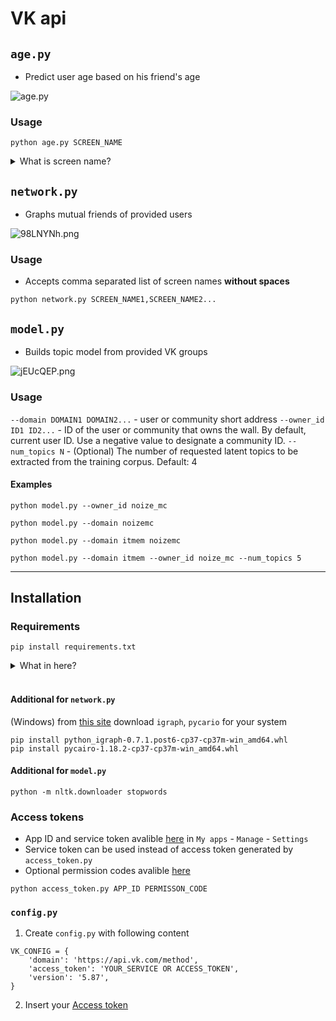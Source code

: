 # VK api

## `age.py`
- Predict user age based on his friend's age

![age.py](https://i.imgur.com/E0w5sld.gif)

### Usage

```
python age.py SCREEN_NAME
```
<details>
    <summary>
        What is screen name?
    </summary>
<img src="https://i.imgur.com/AeIXzcD.png"/><br><br>
</details>



## `network.py`
- Graphs mutual friends of provided users

![98LNYNh.png](https://i.imgur.com/98LNYNh.png)

### Usage

- Accepts comma separated list of screen names **without spaces**
```
python network.py SCREEN_NAME1,SCREEN_NAME2...
```


## `model.py`
- Builds topic model from provided VK groups

![jEUcQEP.png](https://i.imgur.com/jEUcQEP.png)


### Usage

`--domain DOMAIN1 DOMAIN2...` - user or community short address
`--owner_id ID1 ID2...` - ID of the user or community that owns the wall. By default, current user ID. Use a negative value to designate a community ID.
`--num_topics N` - (Optional) The number of requested latent topics to be extracted from the training corpus. Default: 4


#### Examples
```
python model.py --owner_id noize_mc
```

```
python model.py --domain noizemc
```

```
python model.py --domain itmem noizemc
```

```
python model.py --domain itmem --owner_id noize_mc --num_topics 5
```

___
## Installation



### Requirements
```
pip install requirements.txt
```
<details>
    <summary>
        What in here?
    </summary>
        &nbsp;&nbsp;cairocffi<br>
        &nbsp;&nbsp;numpy<br>
        &nbsp;&nbsp;pymorphy2<br>
        &nbsp;&nbsp;gensim<br>
        &nbsp;&nbsp;tqdm<br>
        &nbsp;&nbsp;pandas<br>
        &nbsp;&nbsp;pymorphy2<br>
        &nbsp;&nbsp;pydantic<br>
        &nbsp;&nbsp;pyLDAvis<br>
        &nbsp;&nbsp;nltk<br>
</details><br>

#### Additional for `network.py`
(Windows) from [this site](https://www.lfd.uci.edu/~gohlke/pythonlibs/#pycairo) download `igraph`, `pycario` for your system

```
pip install python_igraph-0.7.1.post6-cp37-cp37m-win_amd64.whl 
pip install pycairo-1.18.2-cp37-cp37m-win_amd64.whl
```


#### Additional for `model.py`

```
python -m nltk.downloader stopwords
```

### Access tokens

- App ID and service token avalible [here](https://vk.com/apps?act=manage) in `My apps` - `Manage` - `Settings`
- Service token can be used instead of access token generated by `access_token.py`
- Optional permission codes avalible [here](https://vk.com/dev/permissions)

```
python access_token.py APP_ID PERMISSON_CODE
```

### `config.py`
1. Create `config.py` with following content
```
VK_CONFIG = {
    'domain': 'https://api.vk.com/method',
    'access_token': 'YOUR_SERVICE OR ACCESS_TOKEN',
    'version': '5.87',
}
```
2. Insert your [Access token](#access-tokens)
